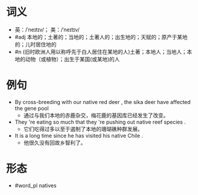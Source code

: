 # 词义
- 英：/ˈneɪtɪv/； 美：/ˈneɪtɪv/
- #adj 本地的；土著的；当地的；土著人的；出生地的；天赋的；原产于某地的；儿时居住地的
- #n (旧时欧洲人用以称呼先于白人居住在某地的人)土著；本地人；当地人；本地的动物（或植物）；出生于某国(或某地)的人
# 例句
- By cross-breeding with our native red deer , the sika deer have affected the gene pool
	- 通过与我们本地的赤鹿杂交，梅花鹿的基因库已经发生了改变。
- They 're eating so much that they 're pushing out native reef species .
	- 它们吃得过多以至于遏制了本地的珊瑚礁种群发展。
- It is a long time since he has visited his native Chile .
	- 他很久没有回故乡智利了。
# 形态
- #word_pl natives
